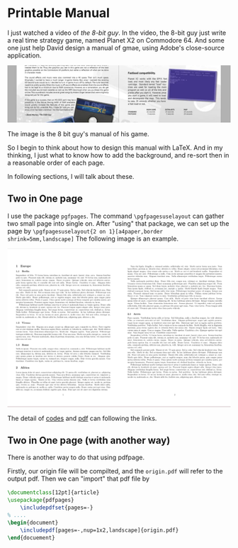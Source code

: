# Printable Manual

I just watched a video of *the 8-bit guy*. In the video, the 8-bit guy just write a real time strategy game, named Planet X2 on Commodore 64.
And some one just help David design a manual of gmae, using Adobe's close-source application.

![The 8 Bit Guy's manual](/img/latex/trick/printable-manual/8-bit-guys-man.PNG)

The image is the 8 bit guy's manual of his game.

So I begin to think about how to design this manual with LaTeX. And in my thinking, I just what to know how to add the background, and re-sort
then in a reasonable order of each page.

In following sections, I will talk about these.

## Two in One page
I use the package `pgfpages`. The command `\pgfpagesuselayout` can gather two small page into single on.
After "using" that package, we can set up the page by `\pgfpagesuselayout{2 on 1}[a4paper,border shrink=5mm,landscape]`
The following image is an example.

![two in one](/img/latex/trick/printable-manual/two-in-one.PNG)

The detail of [codes](/src/latex/trick/printable-manual/two-in-one.tex) and [pdf](/src/latex/trick/printable-manual/two-in-one.pdf) can following the links.

## Two in One page (with another way)

There is another way to do that using pdfpage.

Firstly, our origin file will be compilted, and the `origin.pdf` will refer to the output pdf.
Then we can "import" that pdf file by

```latex
\documentclass[12pt]{article}
\usepackage{pdfpages}
    \includepdfset{pages=-}
% ....
\begin{document}
    \includepdf[pages=-,nup=1x2,landscape]{origin.pdf}
\end{docuement}
```
